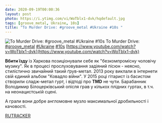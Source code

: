 ```yaml
---
date: 2020-09-19T00:00:36
layout: post
photo: https://i.ytimg.com/vi/WoTblx1-dvk/hqdefault.jpg
tags: [groove_metal, Ukraine, 10s]
title: "To Murder Drive: #groove_metal #Ukraine #10s "
---
```

![To Murder Drive: #groove_metal #Ukraine #10s ](https://i.ytimg.com/vi/WoTblx1-dvk/hqdefault.jpg)
To Murder Drive: [#groove_metal](/tags/#groove_metal) [#Ukraine](/tags/#Ukraine) [#10s](/tags/#10s) [https://www.youtube.com/watch?v=WoTblx1-dvk](https://www.youtube.com/watch?v=WoTblx1-dvk)

**Вбити їзду** із Харкова позиціонували себе як &quot;безкомпромісну чоловічу музику&quot;. Як в процесі прослуховування задіяний пісюн - неясно, стилістично звичайний такий ґрув-метал. 2013 року виклали в інтернети свій єдиний альбом &quot;Ковадло війни&quot;. У 2015 році гітарист із басистом створили сладж-метал гурт, і відтоді про **TMD** не чути. Барабанник Володимир Білоцерківський опісля грав у кількох плідних гуртах, в т.ч. на неонацистській сцені.

А грали вони добре англомовне музло максимальної дробильності і качовості.

[RUTRACKER](https://rutracker.org/forum/viewtopic.php?t=4477003)